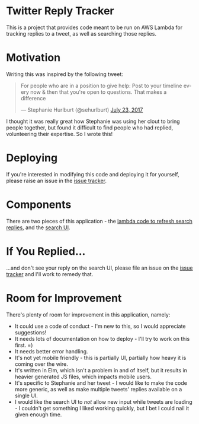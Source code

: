 # Twitter Reply Tracker

This is a project that provides code meant to be run on AWS Lambda for tracking replies to a tweet, as well as searching those replies.

# Motivation

Writing this was inspired by the following tweet:

<blockquote class="twitter-tweet" data-conversation="none" data-lang="en"><p lang="en" dir="ltr">For people who are in a position to give help: Post to your timeline every now &amp; then that you&#39;re open to questions. That makes a difference</p>&mdash; Stephanie Hurlburt (@sehurlburt) <a href="https://twitter.com/sehurlburt/status/889004724669661184">July 23, 2017</a></blockquote>

I thought it was really great how Stephanie was using her clout to bring people together, but found it difficult to find people who had replied, volunteering their expertise.  So I wrote this!

# Deploying

If you're interested in modifying this code and deploying it for yourself, please raise an issue in the [issue tracker](https://github.com/hoelzro/twitter-reply-tracker/issues).

# Components

There are two pieces of this application - the [lambda code to refresh search replies](https://github.com/hoelzro/twitter-reply-tracker/tree/master/lambda-search-function), and the [search UI](https://github.com/hoelzro/twitter-reply-tracker/tree/master/search-ui).

# If You Replied...

...and don't see your reply on the search UI, please file an issue on the [issue tracker](https://github.com/hoelzro/twitter-reply-tracker/issues) and I'll work to remedy that.

# Room for Improvement

There's plenty of room for improvement in this application, namely:

  * It could use a code of conduct - I'm new to this, so I would appreciate suggestions!
  * It needs lots of documentation on how to deploy - I'll try to work on this first. =)
  * It needs better error handling.
  * It's not yet mobile friendly - this is partially UI, partially how heavy it is coming over the wire.
  * It's written in Elm, which isn't a problem in and of itself, but it results in heavier generated JS files, which impacts mobile users.
  * It's specific to Stephanie and her tweet - I would like to make the code more generic, as well as make multiple tweets' replies available on a single UI.
  * I would like the search UI to *not* allow new input while tweets are loading - I couldn't get something I liked working quickly, but I bet I could nail it given enough time.
